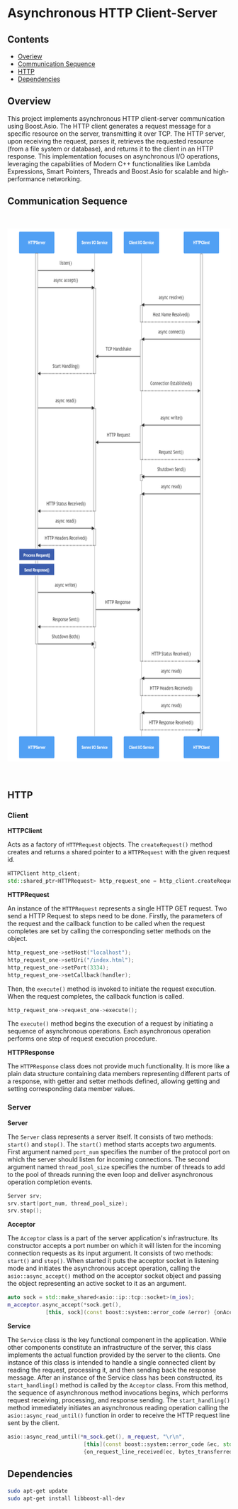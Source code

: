 # Asynchronous HTTP Client-Server

## Contents
* [Overiew](#overview)
* [Communication Sequence](#communication-sequence)
* [HTTP](#HTTP)
* [Dependencies](#dependencies)

## Overview
This project implements asynchronous HTTP client-server communication using Boost.Asio. The HTTP client generates a request message for a specific resource on the server, transmitting it over TCP. The HTTP server, upon receiving the request, parses it, retrieves the requested resource (from a file system or database), and returns it to the client in an HTTP response. This implementation focuses on asynchronous I/O operations, leveraging the capabilities of Modern C++ functionalities like Lambda Expressions, Smart Pointers, Threads and Boost.Asio for scalable and high-performance networking.

## Communication Sequence

<br>
<p align="center">
<img src="data/HTTP_App.png" width="700" height="1200"/> 
<br>
</p>
<br>

## HTTP

### Client

**HTTPClient**

Acts as a factory of `HTTPRequest` objects. The `createRequest()` method creates and returns a shared pointer to a `HTTPRequest` with the given request id.

```cpp
HTTPClient http_client;
std::shared_ptr<HTTPRequest> http_request_one = http_client.createRequest(1);
```

**HTTPRequest**

An instance of the `HTTPRequest` represents a single HTTP GET request. Two send a HTTP Request to steps need to be done.
Firstly, the parameters of the request and the callback function to be called when the request completes are set by calling the corresponding setter methods on the object. 

```cpp
http_request_one->setHost("localhost");
http_request_one->setUri("/index.html");
http_request_one->setPort(3334);
http_request_one->setCallback(handler);
```

Then, the `execute()` method is invoked to initiate the request execution. When the request completes, the callback function is called.

```cpp
http_request_one->request_one->execute();
```
The `execute()` method begins the execution of a request by initiating a sequence of asynchronous operations. Each asynchronous operation performs one step of request execution procedure.

**HTTPResponse**

The `HTTPResponse` class does not provide much functionality. It is more like a plain data structure containing data members representing different parts of a response, with getter and setter methods defined, allowing getting and setting corresponding data member values.

### Server

**Server**

The `Server` class represents a server itself. It consists of two methods: `start()` and `stop()`. The `start()` method starts accepts two arguments. First argument named `port_num` specifies the number of the protocol port on which the server should listen for incoming connections. The second argument named `thread_pool_size` specifies the number of threads to add to the pool of threads running the even loop and deliver asynchronous operation completion events.

```cpp
Server srv;
srv.start(port_num, thread_pool_size);
srv.stop();
```

**Acceptor**

The `Acceptor` class is a part of the server application's infrastructure. Its constructor accepts a port number on which it will listen for the incoming connection requests as its input argument. It consists of two methods: `start()` and `stop()`. When started it puts the acceptor socket in listening mode and initiates the asynchronous accept operation, calling the `asio::async_accept()` method on the acceptor socket object and passing the object representing an active socket to it as an argument.

```cpp
auto sock = std::make_shared<asio::ip::tcp::socket>(m_ios);
m_acceptor.async_accept(*sock.get(), 
            [this, sock](const boost::system::error_code &error) {onAccept(error, sock); });
```

**Service**

The `Service` class is the key functional component in the application. While other components constitute an infrastructure of the server, this class implements the actual function provided by the server to the clients. One instance of this class is intended to handle a single connected client by reading the request, processing it, and then sending back the response message.
After an instance of the Service class has been constructed, its `start_handling()` method is called by the `Acceptor` class. From this method, the sequence of asynchronous method invocations begins, which performs request receiving, processing, and response sending. The `start_handling()` method immediately initiates an asynchronous reading operation calling the `asio::async_read_until()` function in order to receive the HTTP request line sent by the client. 

```cpp
asio::async_read_until(*m_sock.get(), m_request, "\r\n",
						[this](const boost::system::error_code &ec, std::size_t bytes_transferred)
						{on_request_line_received(ec, bytes_transferred);});
```


## Dependencies
```sh
sudo apt-get update
sudo apt-get install libboost-all-dev
```